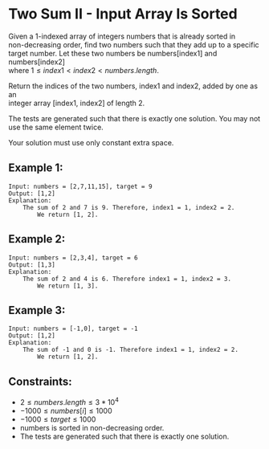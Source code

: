# Two Sum II - Input Array Is Sorted

Given a 1-indexed array of integers numbers that is already sorted in  
non-decreasing order, find two numbers such that they add up to a specific  
target number. Let these two numbers be numbers[index1] and numbers[index2]  
where $1 \le index1 < index2 < numbers.length$.

Return the indices of the two numbers, index1 and index2, added by one as an  
integer array [index1, index2] of length 2.

The tests are generated such that there is exactly one solution. You may not  
use the same element twice.

Your solution must use only constant extra space.

 

## Example 1:

    Input: numbers = [2,7,11,15], target = 9
    Output: [1,2]
    Explanation: 
        The sum of 2 and 7 is 9. Therefore, index1 = 1, index2 = 2. 
            We return [1, 2].


## Example 2:

    Input: numbers = [2,3,4], target = 6
    Output: [1,3]
    Explanation: 
        The sum of 2 and 4 is 6. Therefore index1 = 1, index2 = 3. 
            We return [1, 3].


## Example 3:

    Input: numbers = [-1,0], target = -1
    Output: [1,2]
    Explanation: 
        The sum of -1 and 0 is -1. Therefore index1 = 1, index2 = 2. 
            We return [1, 2].


 

## Constraints:

* $2 \le numbers.length \le 3 * 10^4$
* $-1000 \le numbers[i] \le 1000$
* $-1000 \le target \le 1000$
* numbers is sorted in non-decreasing order.
* The tests are generated such that there is exactly one solution.

